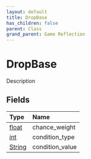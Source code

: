 ```yaml
---
layout: default
title: DropBase
has_children: false
parent: Class
grand_parent: Game Reflection
---
```

# DropBase
Description 

## Fields

| Type | Name |
|:----------|:--------------|
| [float](/riftbreaker-wiki/docs/game-reflection/components/float/) | chance_weight |
| [int](/riftbreaker-wiki/docs/game-reflection/enums/int/) | condition_type |
| [String](/riftbreaker-wiki/docs/game-reflection/components/string/) | condition_value |

